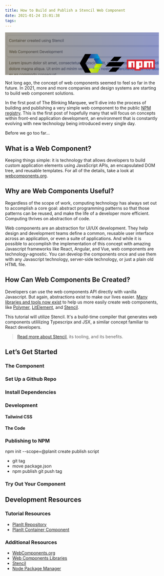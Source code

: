 ```yaml
---
title: How to Build and Publish a Stencil Web Component
date: 2021-01-24 15:01:38
tags:
---
```


![](How-to-Build-and-Publish-a-Web-Component/blog-1.png)

Not long ago, the concept of web components seemed to feel so far in the future. In 2021, more and more companies and design systems are starting to build web component solutions. 

In the first post of The Blinking Marquee, we’ll dive into the process of building and publishing a very simple web component to the public [NPM registry](https://www.npmjs.com/). This is the first post of hopefully many that will focus on concepts within front-end application development, an environment that is constantly evolving with new technology being introduced every single day.

Before we go too far...

## What is a Web Component?

Keeping things simple: it is technology that allows developers to build custom application elements using JavaScript APIs, an encapsulated DOM tree, and reusable templates. For all of the details, take a look at [webcomponents.org](https://www.webcomponents.org/introduction#what-are-web-components-).

## Why are Web Components Useful?

Regardless of the scope of work, computing technology has always set out to accomplish a core goal: abstract programming patterns so that those patterns can be reused, and make the life of a developer more efficient. Computing thrives on abstraction of code.

Web components are an abstraction for UI/UX development. They help design and development teams define a common, reusable user interface across an application, or even a suite of applications. And while it is possible to accomplish the implementation of this concept with amazing Javascript frameworks like React, Angular, and Vue, web components are technology-agnostic. You can develop the components once and use them with any Javascript technology, server-side technology, or just a plain old HTML file.

## How Can Web Components Be Created? 

Developers can use the web components API directly with vanilla Javascript. But again, abstractions exist to make our lives easier. [Many libraries and tools now exist](https://www.webcomponents.org/libraries) to help us more easily create web components, like [Polymer](https://www.polymer-project.org/), [LitElement](https://github.com/Polymer/lit-element), and [Stencil](https://stenciljs.com/). 

This tutorial will utilize Stencil. It's a build-time compiler that generates web components utililizing Typescripx and JSX, a similar concept familiar to React developers. 

> [Read more about Stencil](https://stenciljs.com/docs/introduction), its tooling, and its benefits.

## Let’s Get Started

### The Component

### Set Up a Github Repo

### Install Dependencies

### Development

#### Tailwind CSS

#### The Code

### Publishing to NPM

npm init --scope=@planit
create publish script
- git tag
- move package.json
- npm publish
git push tag

### Try Out Your Component

## Development Resources

### Tutorial Resources

- [PlanIt Repository](https://github.com/planavsky82/planit)
- [PlanIt Container Component](https://github.com/planavsky82/planit/tree/master/src/components/planit-container)

### Additional Resources

- [WebComponents.org](https://www.webcomponents.org/libraries)
- [Web Components Libraries](https://www.webcomponents.org/libraries)
- [Stencil](https://stenciljs.com/docs/introduction)
- [Node Package Manager](https://www.npmjs.com/)
